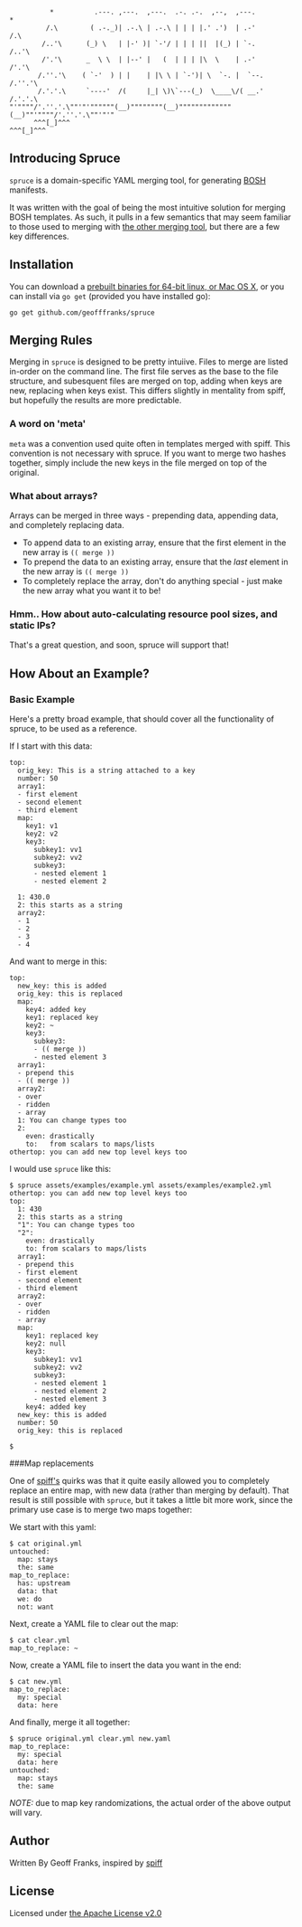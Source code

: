 ```
          *          .---. ,---.  ,---.  .-. .-.  ,--,  ,---.         *
         /.\        ( .-._)| .-.\ | .-.\ | | | |.' .')  | .-'        /.\
        /..'\      (_) \   | |-' )| `-'/ | | | ||  |(_) | `-.       /..'\
        /'.'\      _  \ \  | |--' |   (  | | | |\  \    | .-'       /'.'\
       /.''.'\    ( `-'  ) | |    | |\ \ | `-')| \  `-. |  `--.    /.''.'\
       /.'.'.\     `----'  /(     |_| \)\`---(_)  \____\/( __.'    /.'.'.\
"'""""/'.''.'.\""'"'""""""(__)""""""""(__)"""""""""""""(__)""'""""/'.''.'.\""'"'"
      ^^^[_]^^^                                                   ^^^[_]^^^
```

## Introducing Spruce

`spruce` is a domain-specific YAML merging tool, for generating [BOSH](http://bosh.io) manifests.

It was written with the goal of being the most intuitive solution for merging BOSH templates.
As such, it pulls in a few semantics that may seem familiar to those used to merging with [the other merging tool](https://github.com/cloudfoundry-incubator/spiff),
but there are a few key differences.

## Installation

You can download a [prebuilt binaries for 64-bit linux, or Mac OS X](https://github.com/geofffranks/spruce/releases/),
or you can install via `go get` (provided you have installed go):

```
go get github.com/geofffranks/spruce
```

## Merging Rules

Merging in `spruce` is designed to be pretty intuiive. Files to merge are listed
in-order on the command line. The first file serves as the base to the file structure,
and subesquent files are merged on top, adding when keys are new, replacing when keys
exist. This differs slightly in mentality from spiff, but hopefully the results are
more predictable.

### A word on 'meta'

`meta` was a convention used quite often in templates merged with spiff. This convention
is not necessary with spruce. If you want to merge two hashes together, simply include
the new keys in the file merged on top of the original.

### What about arrays?

Arrays can be merged in three ways - prepending data, appending data, and completely replacing data.

- To append data to an existing array, ensure that the first element in the new array is `(( merge ))`
- To prepend the data to an existing array, ensure that the *last* element in the new array is `(( merge ))`
- To completely replace the array, don't do anything special - just make the new array what you want it to be!

### Hmm.. How about auto-calculating resource pool sizes, and static IPs?

That's a great question, and soon, spruce will support that!

## How About an Example?

### Basic Example

Here's a pretty broad example, that should cover all the functionality of spruce, to be used as a reference.

If I start with this data:

```
top:
  orig_key: This is a string attached to a key
  number: 50
  array1:
  - first element
  - second element
  - third element
  map:
    key1: v1
    key2: v2
    key3:
      subkey1: vv1
      subkey2: vv2
      subkey3:
      - nested element 1
      - nested element 2

  1: 430.0
  2: this starts as a string
  array2:
  - 1
  - 2
  - 3
  - 4
```

And want to merge in this:

```
top:
  new_key: this is added
  orig_key: this is replaced
  map:
    key4: added key
    key1: replaced key
    key2: ~
    key3:
      subkey3:
      - (( merge ))
      - nested element 3
  array1:
  - prepend this
  - (( merge ))
  array2:
  - over
  - ridden
  - array
  1: You can change types too
  2:
    even: drastically
    to:   from scalars to maps/lists
othertop: you can add new top level keys too
```

I would use `spruce` like this:

```
$ spruce assets/examples/example.yml assets/examples/example2.yml
othertop: you can add new top level keys too
top:
  1: 430
  2: this starts as a string
  "1": You can change types too
  "2":
    even: drastically
    to: from scalars to maps/lists
  array1:
  - prepend this
  - first element
  - second element
  - third element
  array2:
  - over
  - ridden
  - array
  map:
    key1: replaced key
    key2: null
    key3:
      subkey1: vv1
      subkey2: vv2
      subkey3:
      - nested element 1
      - nested element 2
      - nested element 3
    key4: added key
  new_key: this is added
  number: 50
  orig_key: this is replaced

$
```

###Map replacements

One of [spiff's](https://github.com/cloudfoundry-incubator/spiff) quirks was that it quite easily allowed you to completely replace an
entire map, with new data (rather than merging by default). That result is still
possible with `spruce`, but it takes a little bit more work, since the primary
use case is to merge two maps together:

We start with this yaml:

```
$ cat original.yml
untouched:
  map: stays
  the: same
map_to_replace:
  has: upstream
  data: that
  we: do
  not: want
```

Next, create a YAML file to clear out the map:
```
$ cat clear.yml
map_to_replace: ~
```

Now, create a YAML file to insert the data you want in the end:
```
$ cat new.yml
map_to_replace:
  my: special
  data: here
```

And finally, merge it all together:

```
$ spruce original.yml clear.yml new.yaml
map_to_replace:
  my: special
  data: here
untouched:
  map: stays
  the: same
```

*NOTE:* due to map key randomizations, the actual order of the above output will vary.

## Author

Written By Geoff Franks, inspired by [spiff](https://github.com/cloudfoundry-incubator/spiff)

## License

Licensed under [the Apache License v2.0](https://github.com/geofffranks/spruce/raw/master/LICENSE)
